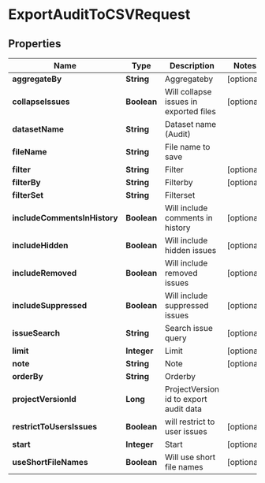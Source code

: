 
# ExportAuditToCSVRequest

## Properties
Name | Type | Description | Notes
------------ | ------------- | ------------- | -------------
**aggregateBy** | **String** | Aggregateby |  [optional]
**collapseIssues** | **Boolean** | Will collapse issues in exported files |  [optional]
**datasetName** | **String** | Dataset name (Audit) | 
**fileName** | **String** | File name to save | 
**filter** | **String** | Filter |  [optional]
**filterBy** | **String** | Filterby |  [optional]
**filterSet** | **String** | Filterset | 
**includeCommentsInHistory** | **Boolean** | Will include comments in history |  [optional]
**includeHidden** | **Boolean** | Will include hidden issues |  [optional]
**includeRemoved** | **Boolean** | Will include removed issues |  [optional]
**includeSuppressed** | **Boolean** | Will include suppressed issues |  [optional]
**issueSearch** | **String** | Search issue query |  [optional]
**limit** | **Integer** | Limit |  [optional]
**note** | **String** | Note |  [optional]
**orderBy** | **String** | Orderby | 
**projectVersionId** | **Long** | ProjectVersion id to export audit data | 
**restrictToUsersIssues** | **Boolean** | will restrict to user issues |  [optional]
**start** | **Integer** | Start |  [optional]
**useShortFileNames** | **Boolean** | Will use short file names |  [optional]




